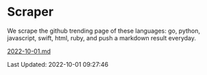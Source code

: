 # Scraper

We scrape the github trending page of these languages: go, python, javascript, swift, html, ruby, and push a markdown result everyday.

[2022-10-01.md](https://github.com/henson/Scraper/blob/master/2022-10-01.md)

Last Updated: 2022-10-01 09:27:46